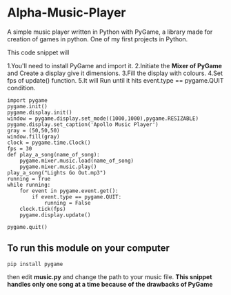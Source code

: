 # Alpha-Music-Player
A simple music player written in Python with PyGame, a library made for creation of games in python. One of my first projects in Python. 

This code snippet will 

1.You'll need to install PyGame and import it. 
2.Initiate the **Mixer of PyGame** and Create a display give it dimensions. 
3.Fill the display with colours. 
4.Set fps of update() function. 
5.It will Run until it hits event.type == pygame.QUIT condition. 
```
import pygame
pygame.init()
pygame.display.init()
window = pygame.display.set_mode((1000,1000),pygame.RESIZABLE)
pygame.display.set_caption('Apollo Music Player')
gray = (50,50,50)
window.fill(gray)
clock = pygame.time.Clock()
fps = 30
def play_a_song(name_of_song):
    pygame.mixer.music.load(name_of_song)
    pygame.mixer.music.play()
play_a_song("Lights Go Out.mp3")
running = True
while running:
    for event in pygame.event.get():
        if event.type == pygame.QUIT:
            running = False
    clock.tick(fps)
    pygame.display.update()
    
pygame.quit()

```
## To run this module on your computer
```
pip install pygame
```
then edit **music.py** and change the path to your music file. 
**This snippet handles only one song at a time because of the drawbacks of PyGame**
